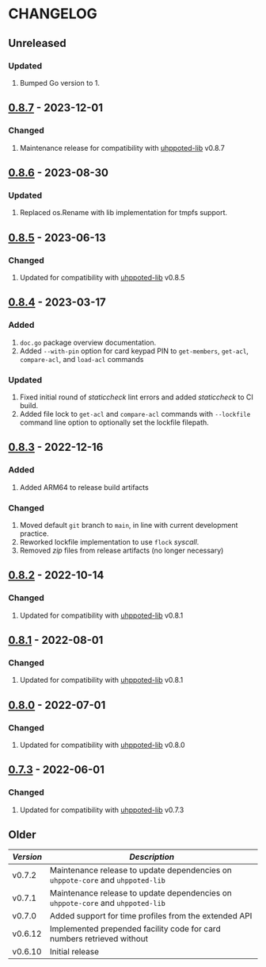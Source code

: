 # CHANGELOG

## Unreleased

### Updated
1. Bumped Go version to 1.


## [0.8.7](https://github.com/uhppoted/uhppoted-app-wild-apricot/releases/tag/v0.8.7) - 2023-12-01

### Changed
1. Maintenance release for compatibility with [uhppoted-lib](https://github.com/uhppoted/uhppoted-lib) v0.8.7


## [0.8.6](https://github.com/uhppoted/uhppoted-app-wild-apricot/releases/tag/v0.8.6) - 2023-08-30

### Updated
1. Replaced os.Rename with lib implementation for tmpfs support.


## [0.8.5](https://github.com/uhppoted/uhppoted-app-wild-apricot/releases/tag/v0.8.5) - 2023-06-13

### Changed
1. Updated for compatibility with [uhppoted-lib](https://github.com/uhppoted/uhppoted-lib) v0.8.5


## [0.8.4](https://github.com/uhppoted/uhppoted-app-wild-apricot/releases/tag/v0.8.4) - 2023-03-17

### Added
1. `doc.go` package overview documentation.
2. Added `--with-pin` option for card keypad PIN to `get-members`, `get-acl`, `compare-acl`, 
   and `load-acl` commands

### Updated
1. Fixed initial round of _staticcheck_ lint errors and added _staticcheck_ to
   CI build.
2. Added file lock to `get-acl` and `compare-acl` commands with `--lockfile` command line option
   to optionally set the lockfile filepath.


## [0.8.3](https://github.com/uhppoted/uhppoted-app-wild-apricot/releases/tag/v0.8.3) - 2022-12-16

### Added
1. Added ARM64 to release build artifacts

### Changed
1. Moved default `git` branch to `main`, in line with current development practice.
2. Reworked lockfile implementation to use `flock` _syscall_.
3. Removed _zip_ files from release artifacts (no longer necessary)


## [0.8.2](https://github.com/uhppoted/uhppoted-app-wild-apricot/releases/tag/v0.8.2) - 2022-10-14

### Changed
1. Updated for compatibility with [uhppoted-lib](https://github.com/uhppoted/uhppoted-lib) v0.8.1


## [0.8.1](https://github.com/uhppoted/uhppoted-app-wild-apricot/releases/tag/v0.8.1) - 2022-08-01

### Changed
1. Updated for compatibility with [uhppoted-lib](https://github.com/uhppoted/uhppoted-lib) v0.8.1


## [0.8.0](https://github.com/uhppoted/uhppoted-app-wild-apricot/releases/tag/v0.8.0) - 2022-07-01

### Changed
1. Updated for compatibility with [uhppoted-lib](https://github.com/uhppoted/uhppoted-lib) v0.8.0


## [0.7.3](https://github.com/uhppoted/uhppoted-app-wild-apricot/releases/tag/v0.7.3) - 2022-06-01

### Changed
1. Updated for compatibility with [uhppoted-lib](https://github.com/uhppoted/uhppoted-lib) v0.7.3


## Older

| *Version* | *Description*                                                                   |
| --------- | ------------------------------------------------------------------------------- |
| v0.7.2    | Maintenance release to update dependencies on `uhppote-core` and `uhppoted-lib` |
| v0.7.1    | Maintenance release to update dependencies on `uhppote-core` and `uhppoted-lib` |
| v0.7.0    | Added support for time profiles from the extended API                           |
| v0.6.12   | Implemented prepended facility code for card numbers retrieved without          |
| v0.6.10   | Initial release                                                                 |
